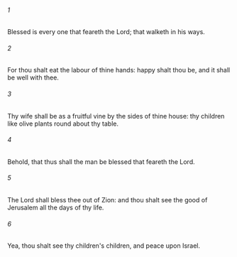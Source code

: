 ###### 1
Blessed is every one that feareth the Lord; that walketh in his ways.

###### 2
For thou shalt eat the labour of thine hands: happy shalt thou be, and it shall be well with thee.

###### 3
Thy wife shall be as a fruitful vine by the sides of thine house: thy children like olive plants round about thy table.

###### 4
Behold, that thus shall the man be blessed that feareth the Lord.

###### 5
The Lord shall bless thee out of Zion: and thou shalt see the good of Jerusalem all the days of thy life.

###### 6
Yea, thou shalt see thy children's children, and peace upon Israel.

